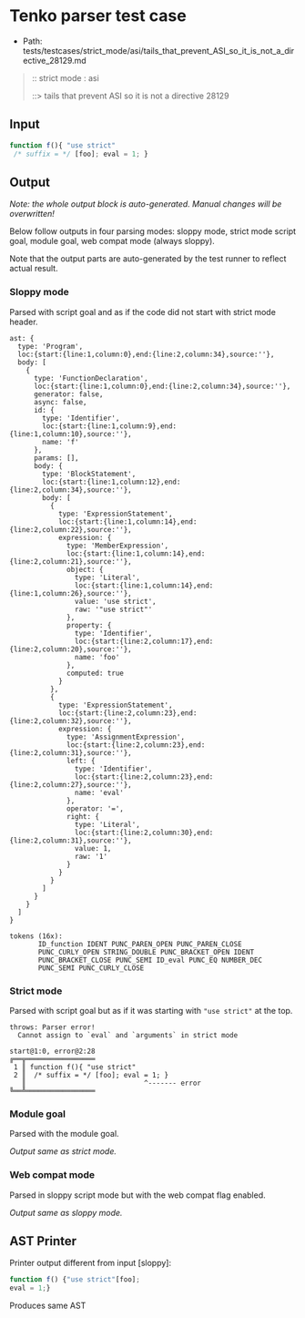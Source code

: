 # Tenko parser test case

- Path: tests/testcases/strict_mode/asi/tails_that_prevent_ASI_so_it_is_not_a_directive_28129.md

> :: strict mode : asi
>
> ::> tails that prevent ASI so it is not a directive 28129

## Input

`````js
function f(){ "use strict" 
 /* suffix = */ [foo]; eval = 1; }
`````

## Output

_Note: the whole output block is auto-generated. Manual changes will be overwritten!_

Below follow outputs in four parsing modes: sloppy mode, strict mode script goal, module goal, web compat mode (always sloppy).

Note that the output parts are auto-generated by the test runner to reflect actual result.

### Sloppy mode

Parsed with script goal and as if the code did not start with strict mode header.

`````
ast: {
  type: 'Program',
  loc:{start:{line:1,column:0},end:{line:2,column:34},source:''},
  body: [
    {
      type: 'FunctionDeclaration',
      loc:{start:{line:1,column:0},end:{line:2,column:34},source:''},
      generator: false,
      async: false,
      id: {
        type: 'Identifier',
        loc:{start:{line:1,column:9},end:{line:1,column:10},source:''},
        name: 'f'
      },
      params: [],
      body: {
        type: 'BlockStatement',
        loc:{start:{line:1,column:12},end:{line:2,column:34},source:''},
        body: [
          {
            type: 'ExpressionStatement',
            loc:{start:{line:1,column:14},end:{line:2,column:22},source:''},
            expression: {
              type: 'MemberExpression',
              loc:{start:{line:1,column:14},end:{line:2,column:21},source:''},
              object: {
                type: 'Literal',
                loc:{start:{line:1,column:14},end:{line:1,column:26},source:''},
                value: 'use strict',
                raw: '"use strict"'
              },
              property: {
                type: 'Identifier',
                loc:{start:{line:2,column:17},end:{line:2,column:20},source:''},
                name: 'foo'
              },
              computed: true
            }
          },
          {
            type: 'ExpressionStatement',
            loc:{start:{line:2,column:23},end:{line:2,column:32},source:''},
            expression: {
              type: 'AssignmentExpression',
              loc:{start:{line:2,column:23},end:{line:2,column:31},source:''},
              left: {
                type: 'Identifier',
                loc:{start:{line:2,column:23},end:{line:2,column:27},source:''},
                name: 'eval'
              },
              operator: '=',
              right: {
                type: 'Literal',
                loc:{start:{line:2,column:30},end:{line:2,column:31},source:''},
                value: 1,
                raw: '1'
              }
            }
          }
        ]
      }
    }
  ]
}

tokens (16x):
       ID_function IDENT PUNC_PAREN_OPEN PUNC_PAREN_CLOSE
       PUNC_CURLY_OPEN STRING_DOUBLE PUNC_BRACKET_OPEN IDENT
       PUNC_BRACKET_CLOSE PUNC_SEMI ID_eval PUNC_EQ NUMBER_DEC
       PUNC_SEMI PUNC_CURLY_CLOSE
`````

### Strict mode

Parsed with script goal but as if it was starting with `"use strict"` at the top.

`````
throws: Parser error!
  Cannot assign to `eval` and `arguments` in strict mode

start@1:0, error@2:28
╔══╦═════════════════
 1 ║ function f(){ "use strict"
 2 ║  /* suffix = */ [foo]; eval = 1; }
   ║                             ^------- error
╚══╩═════════════════

`````


### Module goal

Parsed with the module goal.

_Output same as strict mode._

### Web compat mode

Parsed in sloppy script mode but with the web compat flag enabled.

_Output same as sloppy mode._

## AST Printer

Printer output different from input [sloppy]:

````js
function f() {"use strict"[foo];
eval = 1;}
````

Produces same AST
